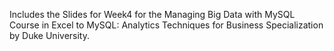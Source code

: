 Includes the Slides for Week4 for the Managing Big Data with MySQL Course in Excel to MySQL: Analytics Techniques for Business Specialization by Duke University.
